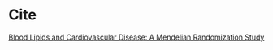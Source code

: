 # Cite
[Blood Lipids and Cardiovascular Disease: A Mendelian Randomization Study](https://wepub.org/index.php/TMBLS/article/view/253)
